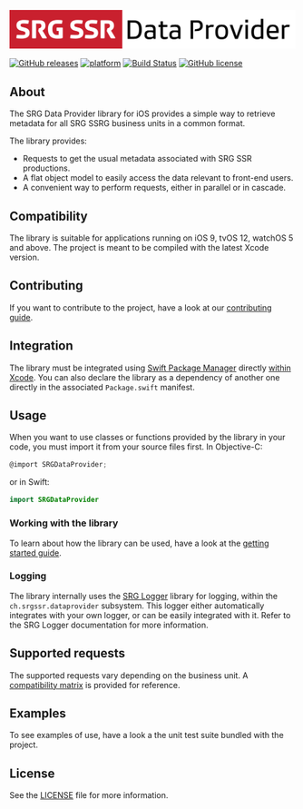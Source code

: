 [![SRG Data Provider logo](README-images/logo.png)](https://github.com/SRGSSR/srgdataprovider-apple)

[![GitHub releases](https://img.shields.io/github/v/release/SRGSSR/srgdataprovider-apple)](https://github.com/SRGSSR/srgdataprovider-apple/releases) [![platform](https://img.shields.io/badge/platfom-ios%20%7C%20tvos%20%7C%20watchos-blue)](https://github.com/SRGSSR/srgdataprovider-apple) [![Build Status](https://travis-ci.org/SRGSSR/srgdataprovider-apple.svg?branch=master)](https://travis-ci.org/SRGSSR/srgdataprovider-apple/branches) [![GitHub license](https://img.shields.io/github/license/SRGSSR/srgdataprovider-apple)](https://github.com/SRGSSR/srgdataprovider-apple/blob/master/LICENSE)

## About

The SRG Data Provider library for iOS provides a simple way to retrieve metadata for all SRG SSRG business units in a common format.

The library provides:

* Requests to get the usual metadata associated with SRG SSR productions.
* A flat object model to easily access the data relevant to front-end users.
* A convenient way to perform requests, either in parallel or in cascade.

## Compatibility

The library is suitable for applications running on iOS 9, tvOS 12, watchOS 5 and above. The project is meant to be compiled with the latest Xcode version.

## Contributing

If you want to contribute to the project, have a look at our [contributing guide](CONTRIBUTING.md).

## Integration

The library must be integrated using [Swift Package Manager](https://swift.org/package-manager) directly [within Xcode](https://developer.apple.com/documentation/xcode/adding_package_dependencies_to_your_app). You can also declare the library as a dependency of another one directly in the associated `Package.swift` manifest.

## Usage

When you want to use classes or functions provided by the library in your code, you must import it from your source files first. In Objective-C:

```objective-c
@import SRGDataProvider;
```

or in Swift:

```swift
import SRGDataProvider
```

### Working with the library

To learn about how the library can be used, have a look at the [getting started guide](GETTING_STARTED.md).

### Logging

The library internally uses the [SRG Logger](https://github.com/SRGSSR/srglogger-apple) library for logging, within the `ch.srgssr.dataprovider` subsystem. This logger either automatically integrates with your own logger, or can be easily integrated with it. Refer to the SRG Logger documentation for more information.

## Supported requests

The supported requests vary depending on the business unit. A [compatibility matrix](SERVICE_AVAILABILITY.md) is provided for reference.

## Examples

To see examples of use, have a look a the unit test suite bundled with the project.

## License

See the [LICENSE](../LICENSE) file for more information.
